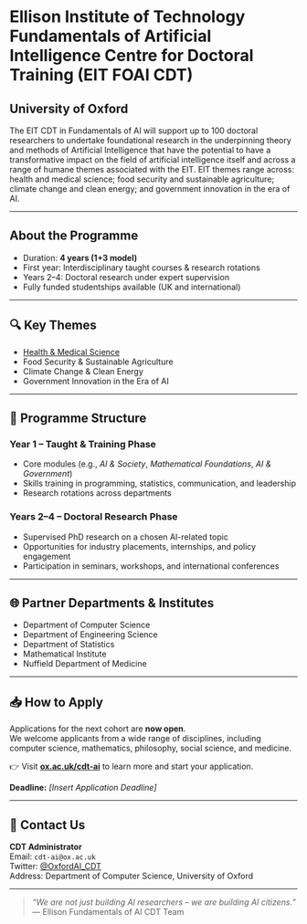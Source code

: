 # Ellison Institute of Technology Fundamentals of Artificial Intelligence Centre for Doctoral Training (EIT FOAI CDT)

## University of Oxford

The EIT CDT in Fundamentals of AI will support up to 100 doctoral researchers to undertake foundational research in the underpinning theory and methods of Artificial Intelligence that have the potential to have a transformative impact on the field of artificial intelligence itself and across a range of humane themes associated with the EIT. EIT themes range across: health and medical science; food security and sustainable agriculture; climate change and clean energy; and government innovation in the era of AI.

---

## About the Programme

- Duration: **4 years (1+3 model)**
- First year: Interdisciplinary taught courses & research rotations
- Years 2–4: Doctoral research under expert supervision
- Fully funded studentships available (UK and international)

---

## 🔍 Key Themes

- [Health & Medical Science](docs/themes/health-medical-science.md)
- Food Security & Sustainable Agriculture
- Climate Change & Clean Energy
- Government Innovation in the Era of AI

---

## 🧭 Programme Structure

### Year 1 – Taught & Training Phase
- Core modules (e.g., *AI & Society*, *Mathematical Foundations*, *AI & Government*)
- Skills training in programming, statistics, communication, and leadership
- Research rotations across departments

### Years 2–4 – Doctoral Research Phase
- Supervised PhD research on a chosen AI-related topic
- Opportunities for industry placements, internships, and policy engagement
- Participation in seminars, workshops, and international conferences

---

## 🌐 Partner Departments & Institutes

- Department of Computer Science  
- Department of Engineering Science
- Department of Statistics
- Mathematical Institute  
- Nuffield Department of Medicine

---

## 📥 How to Apply

Applications for the next cohort are **now open**.  
We welcome applicants from a wide range of disciplines, including computer science, mathematics, philosophy, social science, and medicine.

👉 Visit [**ox.ac.uk/cdt-ai**](https://www.ox.ac.uk/cdt-ai) to learn more and start your application.

**Deadline:** *[Insert Application Deadline]*

---

## 💬 Contact Us

**CDT Administrator**  
Email: `cdt-ai@ox.ac.uk`  
Twitter: [@OxfordAI_CDT](https://twitter.com/OxfordAI_CDT)  
Address: Department of Computer Science, University of Oxford

---

> *“We are not just building AI researchers – we are building AI citizens.”*  
> — Ellison Fundamentals of AI CDT Team
